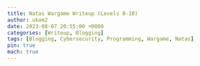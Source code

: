 ```yaml
---
title: Natas Wargame Writeup (Levels 0-10)
author: ukom2
date: 2023-08-07 20:55:00 +0800
categories: [Writeup, Blogging]
tags: [Blogging, Cybersecurity, Programming, Wargame, Natas]
pin: true
mach: true
---
```

